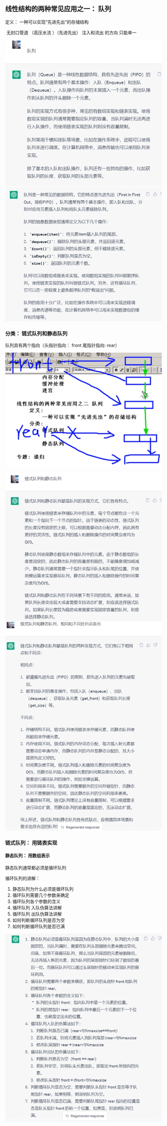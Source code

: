 ## 线性结构的两种常见应用之一： 队列

定义： 一种可以实现”先进先出“的存储结构 

​	无封口管道 （高压水流 ）（先进先出） 注入和流出 的方向 只能单一

<img src="数据结构笔记_续.assets/image-20230423230155820.png" alt="image-20230423230155820" style="zoom:80%;" />

<img src="数据结构笔记_续.assets/image-20230423230533479.png" alt="image-20230423230533479" style="zoom:80%;" />

### 分类： 链式队列和静态队列

队列具有两个指向（头指针指向： front  尾指针指向: rear）

![image-20230423230857723](数据结构笔记_续.assets/image-20230423230857723.png)



<img src="数据结构笔记_续.assets/image-20230423231728442.png" alt="image-20230423231728442" style="zoom:80%;" />

<img src="数据结构笔记_续.assets/image-20230423231748209.png" alt="image-20230423231748209" style="zoom:80%;" />

### 链式队列： 用链表实现

#### 静态队列： 用数组表示

静态队列通常都必须是循环队列



循环队列的讲解：

1. 静态队列为什么必须是循环队列
2. 循环队列需要几个参数来确定
3. 循环队列各个参数的含义
4. 循环队列 入队伪算法讲解
5. 循环队列 出队伪算法讲解
6. 如何判断循环队列是否为空
7. 如何判断循环队列是否已满

<img src="数据结构笔记_续.assets/image-20230423232756099.png" alt="image-20230423232756099" style="zoom:80%;" />

​	